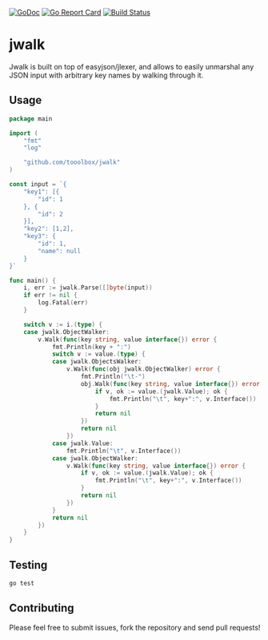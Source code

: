[![GoDoc](https://godoc.org/github.com/tooolbox/jwalk?status.svg)](https://godoc.org/github.com/tooolbox/jwalk)
[![Go Report Card](https://goreportcard.com/badge/github.com/tooolbox/jwalk)](https://goreportcard.com/report/github.com/tooolbox/jwalk)
[![Build Status](https://travis-ci.org/romanyx/jwalk.svg?branch=master)](https://travis-ci.org/romanyx/jwalk)

# jwalk

Jwalk is built on top of easyjson/jlexer, and allows to easily unmarshal any JSON input with arbitrary key names by walking through it.

## Usage

```go
package main

import (
	"fmt"
	"log"

	"github.com/tooolbox/jwalk"
)

const input = `{
	"key1": [{
		"id": 1
	}, {
		"id": 2
	}],
	"key2": [1,2],
	"key3": {
		"id": 1,
		"name": null
	}
}`

func main() {
	i, err := jwalk.Parse([]byte(input))
	if err != nil {
		log.Fatal(err)
	}

	switch v := i.(type) {
	case jwalk.ObjectWalker:
		v.Walk(func(key string, value interface{}) error {
			fmt.Println(key + ":")
			switch v := value.(type) {
			case jwalk.ObjectsWalker:
				v.Walk(func(obj jwalk.ObjectWalker) error {
					fmt.Println("\t-")
					obj.Walk(func(key string, value interface{}) error {
						if v, ok := value.(jwalk.Value); ok {
							fmt.Println("\t", key+":", v.Interface())
						}
						return nil
					})
					return nil
				})
			case jwalk.Value:
				fmt.Println("\t", v.Interface())
			case jwalk.ObjectWalker:
				v.Walk(func(key string, value interface{}) error {
					if v, ok := value.(jwalk.Value); ok {
						fmt.Println("\t", key+":", v.Interface())
					}
					return nil
				})
			}
			return nil
		})
	}
}
```

## Testing

```bash
go test
```

## Contributing

Please feel free to submit issues, fork the repository and send pull requests!
